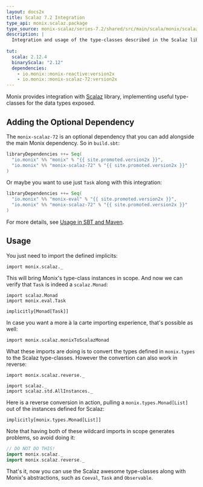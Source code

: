 ```yaml
---
layout: docs2x
title: Scalaz 7.2 Integration
type_api: monix.scalaz.package
type_source: monix-scalaz/series-7.2/shared/src/main/scala/monix/scalaz
description: |
  Integration and usage of the type-classes described in the Scalaz library, version 7.2.
  
tut:
  scala: 2.12.4
  binaryScala: "2.12"
  dependencies:
    - io.monix::monix-reactive:version2x
    - io.monix::monix-scalaz-72:version2x
---
```


Monix provides integration with [Scalaz](http://scalaz.org/) library,
implementing useful type-classes for the data types exposed.

## Adding the Optional Dependency

The `monix-scalaz-72` is an optional dependency that you can add alongside
the main Monix dependency. So in `build.sbt`:

```scala
libraryDependencies ++= Seq(
  "io.monix" %% "monix" % "{{ site.promoted.version2x }}",
  "io.monix" %% "monix-scalaz-72" % "{{ site.promoted.version2x }}"
)
```

Or maybe you want to use just `Task` along with this integration:

```scala
libraryDependencies ++= Seq(
  "io.monix" %% "monix-eval" % "{{ site.promoted.version2x }}",
  "io.monix" %% "monix-scalaz-72" % "{{ site.promoted.version2x }}"
)
```

For more details, see
[Usage in SBT and Maven](./usage.html#sub-project-monix-scalaz-72-optional).

## Usage

You just need to import the defined implicits:

```tut:silent
import monix.scalaz._
```

This will bring Monix's type-class instances in scope.
And now we can verify that `Task` is indeed a `scalaz.Monad`:

```tut
import scalaz.Monad
import monix.eval.Task

implicitly[Monad[Task]]
```

In case you want a more à la carte importing experience, that's
possible as well:

```tut:silent
import monix.scalaz.monixToScalazMonad
```

What these imports are doing is to convert the types defined 
in `monix.types` to the Scalaz type-classes. However the convertion
can also work in reverse:

```tut:reset:silent
import monix.scalaz.reverse._

import scalaz._
import scalaz.std.AllInstances._
```

Here is a reverse conversion in action, pulling a
`monix.types.Monad[List]` out of the instances defined for Scalaz:

```tut:book
implicitly[monix.types.Monad[List]]
```

Note that having both of these wildcard imports in scope generates
problems, so avoid doing it:

```scala
// DO NOT DO THIS!
import monix.scalaz._
import monix.scalaz.reverse._
```

That's it, now you can use the Scalaz awesome type-classes along
with Monix's abstractions, such as `Coeval`, `Task` and `Observable`.
